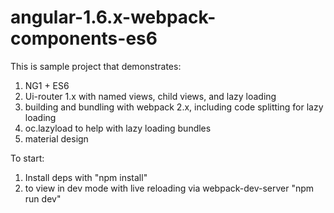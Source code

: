 # angular-1.6.x-webpack-components-es6

This is sample project that demonstrates:
1. NG1 + ES6
2. Ui-router 1.x with named views, child views, and lazy loading
3. building and bundling with webpack 2.x, including code splitting for lazy loading
4. oc.lazyload to help with lazy loading bundles
4. material design

To start:

1. Install deps with "npm install"
2. to view in dev mode with live reloading via webpack-dev-server "npm run dev"
